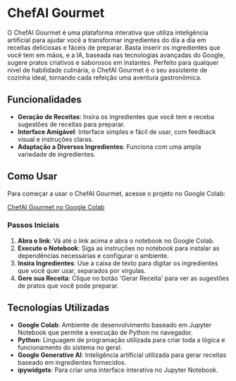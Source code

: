 # ChefAI Gourmet

O ChefAI Gourmet é uma plataforma interativa que utiliza inteligência artificial para ajudar você a transformar ingredientes do dia a dia em receitas deliciosas e fáceis de preparar. Basta inserir os ingredientes que você tem em mãos, e a IA, baseada nas tecnologias avançadas do Google, sugere pratos criativos e saborosos em instantes. Perfeito para qualquer nível de habilidade culinária, o ChefAI Gourmet é o seu assistente de cozinha ideal, tornando cada refeição uma aventura gastronômica.

## Funcionalidades

- **Geração de Receitas**: Insira os ingredientes que você tem e receba sugestões de receitas para preparar.
- **Interface Amigável**: Interface simples e fácil de usar, com feedback visual e instruções claras.
- **Adaptação a Diversos Ingredientes**: Funciona com uma ampla variedade de ingredientes.

## Como Usar

Para começar a usar o ChefAI Gourmet, acesse o projeto no Google Colab:

[ChefAI Gourmet no Google Colab](https://colab.research.google.com/drive/1M0MgJrc9eDmNW4EdtxCyp3yXwcz2i1k5?usp=sharing)

### Passos Iniciais

1. **Abra o link**: Vá até o link acima e abra o notebook no Google Colab.
2. **Execute o Notebook**: Siga as instruções no notebook para instalar as dependências necessárias e configurar o ambiente.
3. **Insira Ingredientes**: Use a caixa de texto para digitar os ingredientes que você quer usar, separados por vírgulas.
4. **Gere sua Receita**: Clique no botão 'Gerar Receita' para ver as sugestões de pratos que você pode preparar.

## Tecnologias Utilizadas

- **Google Colab**: Ambiente de desenvolvimento baseado em Jupyter Notebook que permite a execução de Python no navegador.
- **Python**: Linguagem de programação utilizada para criar toda a lógica e funcionamento do sistema no geral.
- **Google Generative AI**: Inteligência artificial utilizada para gerar receitas baseado em ingredientes fornecidos.
- **ipywidgets**: Para criar uma interface interativa no Jupyter Notebook.

